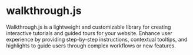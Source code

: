 # walkthrough.js
Walkthrough.js is a lightweight and customizable library for creating interactive tutorials and guided tours for your website. Enhance user experience by providing step-by-step instructions, contextual tooltips, and highlights to guide users through complex workflows or new features. 
